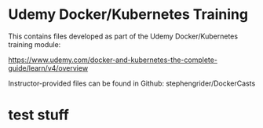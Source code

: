# Udemy Docker/Kubernetes Training
This contains files developed as part of the Udemy Docker/Kubernetes training module:

https://www.udemy.com/docker-and-kubernetes-the-complete-guide/learn/v4/overview

Instructor-provided files can be found in Github:
stephengrider/DockerCasts

# test stuff
